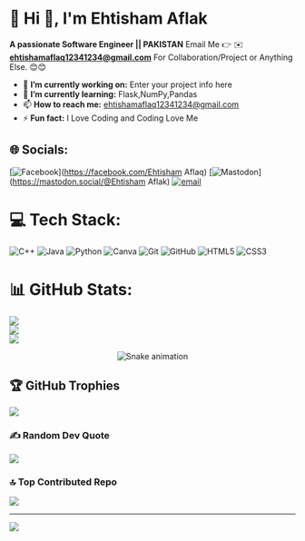 # 💫 Hi 👋, I'm Ehtisham Aflak
**A passionate Software Engineer || PAKISTAN**
Email Me 👉 ✉️ **ehtishamaflaq12341234@gmail.com** For Collaboration/Project or Anything Else. 😊😊

- 🔭 **I’m currently working on:** Enter your project info here
- 🌱 **I’m currently learning:** Flask,NumPy,Pandas
- 📫 **How to reach me:** ehtishamaflaq12341234@gmail.com
- ⚡ **Fun fact:** I Love Coding and Coding Love Me

## 🌐 Socials:
[![Facebook](https://img.shields.io/badge/Facebook-%231877F2.svg?logo=Facebook&logoColor=white)](https://facebook.com/Ehtisham Aflaq) [![Mastodon](https://img.shields.io/badge/-MASTODON-%232B90D9?logo=mastodon&logoColor=white)](https://mastodon.social/@Ehtisham Aflak) [![email](https://img.shields.io/badge/Email-D14836?logo=gmail&logoColor=white)](mailto:ehtishamaflaq12341234@gmail.com) 

# 💻 Tech Stack:
![C++](https://img.shields.io/badge/c++-%2300599C.svg?style=for-the-badge&logo=c%2B%2B&logoColor=white) ![Java](https://img.shields.io/badge/java-%23ED8B00.svg?style=for-the-badge&logo=openjdk&logoColor=white) ![Python](https://img.shields.io/badge/python-3670A0?style=for-the-badge&logo=python&logoColor=ffdd54) ![Canva](https://img.shields.io/badge/Canva-%2300C4CC.svg?style=for-the-badge&logo=Canva&logoColor=white) ![Git](https://img.shields.io/badge/git-%23F05033.svg?style=for-the-badge&logo=git&logoColor=white) ![GitHub](https://img.shields.io/badge/github-%23121011.svg?style=for-the-badge&logo=github&logoColor=white) ![HTML5](https://img.shields.io/badge/html5-%23E34F26.svg?style=for-the-badge&logo=html5&logoColor=white) ![CSS3](https://img.shields.io/badge/css3-%231572B6.svg?style=for-the-badge&logo=css3&logoColor=white)
# 📊 GitHub Stats:
![](https://github-readme-stats.vercel.app/api?username=ehtishamaflaq3&theme=dark&hide_border=false&include_all_commits=false&count_private=false)<br/>
![](https://nirzak-streak-stats.vercel.app/?user=ehtishamaflaq3&theme=dark&hide_border=false)<br/>
![](https://github-readme-stats.vercel.app/api/top-langs/?username=ehtishamaflaq3&theme=dark&hide_border=false&include_all_commits=false&count_private=false&layout=compact)

<div align="center">
  <img src="https://profile-readme-generator.com/assets/snake.svg" alt="Snake animation" />
</div>

## 🏆 GitHub Trophies
![](https://github-profile-trophy.vercel.app/?username=ehtishamaflaq3&theme=radical&no-frame=false&no-bg=true&margin-w=4)

### ✍️ Random Dev Quote
![](https://quotes-github-readme.vercel.app/api?type=horizontal&theme=radical)

### 🔝 Top Contributed Repo
![](https://github-contributor-stats.vercel.app/api?username=ehtishamaflaq3&limit=5&theme=dark&combine_all_yearly_contributions=true)

---
[![](https://visitcount.itsvg.in/api?id=ehtishamaflaq3&icon=0&color=0)](https://visitcount.itsvg.in)

<!-- Proudly created with GPRM ( https://gprm.itsvg.in ) -->
